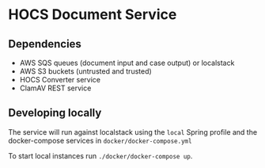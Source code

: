 # HOCS Document Service

## Dependencies
 - AWS SQS queues (document input and case output) or localstack
 - AWS S3 buckets (untrusted and trusted)
 - HOCS Converter service 
 - ClamAV REST service
 
 ## Developing locally
 
 The service will run against localstack using the `local` Spring profile and the docker-compose services in `docker/docker-compose.yml`
   
 To start local instances run `./docker/docker-compose up`.
 

